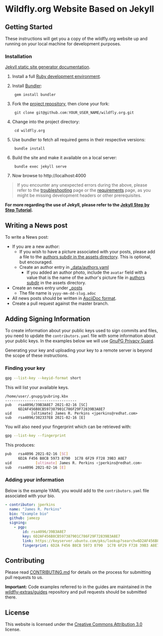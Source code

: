 # Wildfly.org Website Based on Jekyll

## Getting Started

These instructions will get you a copy of the wildfly.org website up and running on your local machine for development purposes.

### Installation

[Jekyll static site generator documentation](https://jekyllrb.com/docs/).

1. Install a full [Ruby development environment](https://jekyllrb.com/docs/installation/#requirements).
2. Install [Bundler](https://jekyllrb.com/docs/ruby-101/#bundler):
  
        gem install bundler

3. Fork the [project repository](https://github.com/wildfly/wildfly.org), then clone your fork:
  
        git clone git@github.com:YOUR_USER_NAME/wildfly.org.git

4. Change into the project directory:
  
        cd wildfly.org

5. Use bundler to fetch all required gems in their respective versions:

        bundle install

6. Build the site and make it available on a local server:
  
        bundle exec jekyll serve
        
7. Now browse to http://localhost:4000

> If you encounter any unexpected errors during the above, please refer to the [troubleshooting](https://jekyllrb.com/docs/troubleshooting/#configuration-problems) page or the [requirements](https://jekyllrb.com/docs/installation/#requirements) page, as you might be missing development headers or other prerequisites.


**For more regarding the use of Jekyll, please refer to the [Jekyll Step by Step Tutorial](https://jekyllrb.com/docs/step-by-step/01-setup/).**

## Writing a News post

To write a News post:

- If you are a new author:
  - If you wish to have a picture associated with your posts, please add a file to the [authors subdir in the assets directory](https://github.com/wildfly/wildfly.org/tree/master/assets/img/authors). This is optional, but encouraged.
  - Create an author entry in [_data/authors.yaml](https://github.com/wildfly/wildfly.org/tree/master/_data/authors.yaml)
      - If you added an author photo, include the `avatar` field with a value that is the name of the author's picture file in [authors subdir](https://github.com/wildfly/wildfly.org/tree/master/assets/img/authors)  in the assets directory.
- Create an news entry under [_posts](https://github.com/wildfly/wildfly.org/tree/master/_posts)
    - The file name is `yyyy-mm-dd-slug.adoc`
- All news posts should be written in [AsciiDoc format](https://asciidoctor.org/docs/asciidoc-syntax-quick-reference/).
- Create a pull request against the master branch.

## Adding Signing Information

To create information about your public keys used to sign commits and files, you need to update the `contributors.yaml`
file with some information about your public keys. In the examples below we will use [GnuPG Privacy Guard](https://gnupg.org/).

Generating your key and uploading your key to a remote server is beyond the scope of these instructions. 

### Finding your key

```bash
gpg --list-key --keyid-format short
```

This will list your available keys.

```
/home/user/.gnupg/pubring.kbx
---------------------------------
pub   rsa4096/39B3A8E7 2021-02-16 [SC]
      6D2AF456B8CB597387901C786F29F72839B3A8E7
uid         [ultimate] James R. Perkins <jperkins@redhat.com>
sub   rsa4096/382337E8 2021-02-16 [E]
```

You will also need your fingerprint which can be retrieved with:

```bash
gpg --list-key --fingerprint
```

This produces:
```bash
pub   rsa4096 2021-02-16 [SC]
      6D2A F456 B8CB 5973 8790  1C78 6F29 F728 39B3 A8E7
uid           [ultimate] James R. Perkins <jperkins@redhat.com>
sub   rsa4096 2021-02-16 [E]
```

### Adding your information

Below is the example YAML you would add to the `contributors.yaml` file associated with your bio.

```yaml
- contributor: jperkins
  name: "James R. Perkins"
  bio: "Example bio"
  github: jamezp
  signing:
    - pgp:
        id: rsa4096/39B3A8E7
        key: 6D2AF456B8CB597387901C786F29F72839B3A8E7
        link: https://keyserver.ubuntu.com/pks/lookup?search=6D2AF456B8CB597387901C786F29F72839B3A8E7&fingerprint=on&op=index
        fingerprint: 6D2A F456 B8CB 5973 8790  1C78 6F29 F728 39B3 A8E7
```

## Contributing

Please read [CONTRIBUTING.md](https://github.com/wildfly/wildfly.org/blob/master/contribute.md) for details on the process for submitting pull requests to us.

**Important:** Code examples referred to in the guides are maintained in the [wildfly-extras/guides](https://github.com/wildfly-extras/guides) repository and pull requests should be submitted there.


## License

This website is licensed under the [Creative Commons Attribution 3.0](https://creativecommons.org/licenses/by/3.0/) license.
